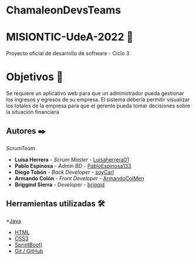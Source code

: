 # ChamaleonDevsTeams
# MISIONTIC-UdeA-2022 🚀
Proyecto oficial de desarrollo de software - Ciclo 3  

# Objetivos 🎯
Se requiere un aplicativo web para que un administrador pueda gestionar los
ingresos y egresos de su empresa. El sistema debería permitir visualizar los
totales de la empresa para que el gerente pueda tomar decisiones sobre la
situación financiera

## Autores ✒️

_ScrumTeam_

* **Luisa Herrera** - *Scrum Master* - [Luisaherrera01](https://github.com/Luisaherrera01)
* **Pablo Espinosa** - *Admin BD* - [PabloEspinosa133](https://github.com/PabloEspinosa133)
* **Diego Tobón** - *Back Developer* - [soyCarl](https://github.com/soyCarl)
* **Armando Colón** - *Front Developer* - [ArmandoColMen](https://github.com/ArmandoColMen)
* **Briggind Sierra** - *Developer* - [briggid](https://github.com/briggid)

## Herramientas utilizadas 🛠️

 *[Java]()  
* [HTML]()  
* [CSS3]()
* [SprintBoot)]()
* [Git / GitHub]()
